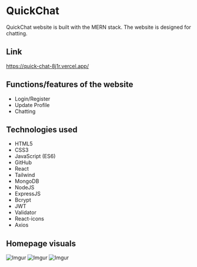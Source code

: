 # QuickChat
 QuickChat website is built with the MERN stack. The website is designed for chatting.

## Link
https://quick-chat-8j1r.vercel.app/

## Functions/features of the website
* Login/Register
* Update Profile
* Chatting


## Technologies used


* HTML5
* CSS3
* JavaScript (ES6)
* GitHub
* React
* Tailwind
* MongoDB
* NodeJS
* ExpressJS
* Bcrypt
* JWT
* Validator
* React-icons
* Axios
  
  




## Homepage visuals


![Imgur](https://i.imgur.com/6jL3gUJ.png)
![Imgur](https://i.imgur.com/hcpYTZg.png)
![Imgur](https://i.imgur.com/8IVeZQ9.png)
